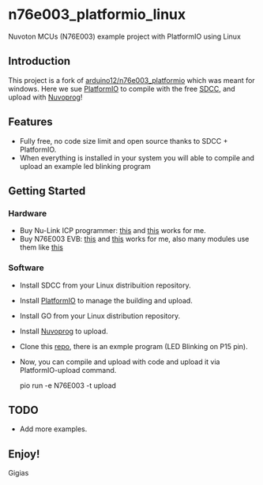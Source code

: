 # n76e003_platformio_linux
 Nuvoton MCUs (N76E003) example project with PlatformIO using Linux


## Introduction
This project is a fork of [arduino12/n76e003_platformio](https://github.com/arduino12/n76e003_platformio) which was meant for windows.
Here we sue [PlatformIO](https://platformio.org/) to compile with the free [SDCC](http://sdcc.sourceforge.net), and upload with [Nuvoprog](https://github.com/erincandescent/nuvoprog)!

## Features
* Fully free, no code size limit and open source thanks to SDCC + PlatformIO.
* When everything is installed in your system you will able to compile and upload an example led blinking program 

## Getting Started

### Hardware
* Buy Nu-Link ICP programmer: [this](https://www.aliexpress.com/item/32815222785.html) and [this](https://www.aliexpress.com/item/4000410409070.html) works for me.
* Buy N76E003 EVB: [this](https://www.aliexpress.com/item/1005002134285257.html) and [this](https://www.aliexpress.com/item/1005001893572711.html) works for me, also many modules use them like [this](https://www.aliexpress.com/item/33034099678.html)

### Software
* Install SDCC from your Linux distribuition repository.
* Install [PlatformIO](https://platformio.org/platformio-ide) to manage the building and upload.
* Install GO from your Linux distribution repository.
* Install [Nuvoprog](https://github.com/erincandescent/nuvoprog) to upload.
* Clone this [repo](https://github.com/gigias/n76e003_platformio_linux), there is an exmple program (LED Blinking on P15 pin). 
* Now, you can compile and upload with code and upload it via PlatformIO-upload command.
   
   pio run -e N76E003 -t upload 

## TODO
* Add more examples.

## Enjoy!
Gigias

